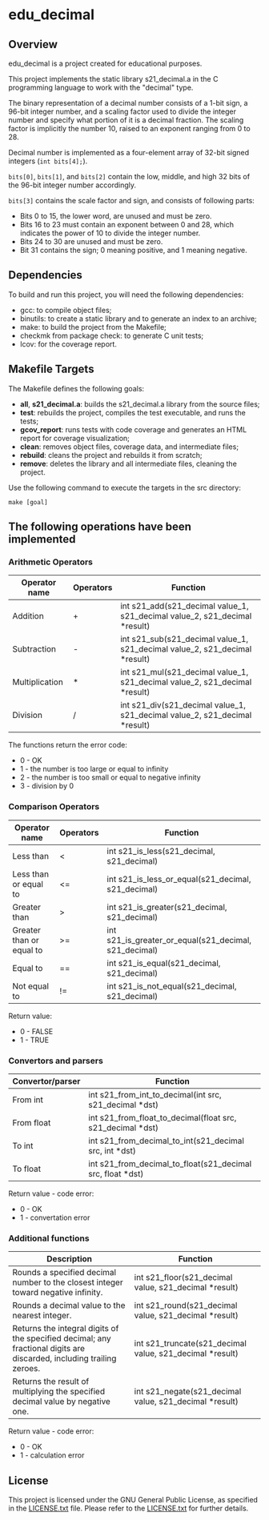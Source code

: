 # edu_decimal
## Overview
edu_decimal is a project created for educational purposes.

This project implements the static library s21_decimal.a in the C programming language to work with the "decimal" type.

The binary representation of a decimal number consists of a 1-bit sign, a 96-bit integer number, and a scaling factor used to divide the integer number and specify what portion of it is a decimal fraction. The scaling factor is implicitly the number 10, raised to an exponent ranging from 0 to 28.

Decimal number is implemented as a four-element array of 32-bit signed integers (`int bits[4];`).

`bits[0]`, `bits[1]`, and `bits[2]` contain the low, middle, and high 32 bits of the 96-bit integer number accordingly.

`bits[3]` contains the scale factor and sign, and consists of following parts:
- Bits 0 to 15, the lower word, are unused and must be zero.
- Bits 16 to 23 must contain an exponent between 0 and 28, which indicates the power of 10 to divide the integer number.
- Bits 24 to 30 are unused and must be zero.
- Bit 31 contains the sign; 0 meaning positive, and 1 meaning negative.

## Dependencies
To build and run this project, you will need the following dependencies:
- gcc: to compile object files;
- binutils: to create a static library and to generate an index to an archive;
- make: to build the project from the Makefile;
- checkmk from package check: to generate C unit tests;
- lcov: for the coverage report.

## Makefile Targets
The Makefile defines the following goals:
- **all**, **s21_decimal.a**: builds the s21_decimal.a library from the source files;
- **test**: rebuilds the project, compiles the test executable, and runs the tests;
- **gcov_report**: runs tests with code coverage and generates an HTML report for coverage visualization;
- **clean**: removes object files, coverage data, and intermediate files;
- **rebuild**: cleans the project and rebuilds it from scratch;
- **remove**: deletes the library and all intermediate files, cleaning the project.

Use the following command to execute the targets in the src directory:
```
make [goal]
```

## The following operations have been implemented
### Arithmetic Operators

| Operator name | Operators  | Function                                                                           | 
| ------ | ------ |------------------------------------------------------------------------------------|
| Addition | + | int s21_add(s21_decimal value_1, s21_decimal value_2, s21_decimal *result)         |
| Subtraction | - | int s21_sub(s21_decimal value_1, s21_decimal value_2, s21_decimal *result) |
| Multiplication | * | int s21_mul(s21_decimal value_1, s21_decimal value_2, s21_decimal *result) | 
| Division | / | int s21_div(s21_decimal value_1, s21_decimal value_2, s21_decimal *result) |

The functions return the error code:
- 0 - OK
- 1 - the number is too large or equal to infinity
- 2 - the number is too small or equal to negative infinity
- 3 - division by 0

### Comparison Operators

| Operator name | Operators  | Function | 
| ------ | ------ | ------ |
| Less than | < | int s21_is_less(s21_decimal, s21_decimal) |
| Less than or equal to | <= | int s21_is_less_or_equal(s21_decimal, s21_decimal) | 
| Greater than | > |  int s21_is_greater(s21_decimal, s21_decimal) |
| Greater than or equal to | >= | int s21_is_greater_or_equal(s21_decimal, s21_decimal) | 
| Equal to | == |  int s21_is_equal(s21_decimal, s21_decimal) |
| Not equal to | != |  int s21_is_not_equal(s21_decimal, s21_decimal) |

Return value:
- 0 - FALSE
- 1 - TRUE

### Convertors and parsers

| Convertor/parser | Function | 
| ------ | ------ |
| From int  | int s21_from_int_to_decimal(int src, s21_decimal *dst) |
| From float  | int s21_from_float_to_decimal(float src, s21_decimal *dst) |
| To int  | int s21_from_decimal_to_int(s21_decimal src, int *dst) |
| To float  | int s21_from_decimal_to_float(s21_decimal src, float *dst) |

Return value - code error:
- 0 - OK
- 1 - convertation error

### Additional functions

| Description | Function                                                         |
| ------ |------------------------------------------------------------------|
| Rounds a specified decimal number to the closest integer toward negative infinity. | int s21_floor(s21_decimal value, s21_decimal *result)            |
| Rounds a decimal value to the nearest integer. | int s21_round(s21_decimal value, s21_decimal *result)    |
| Returns the integral digits of the specified decimal; any fractional digits are discarded, including trailing zeroes. | int s21_truncate(s21_decimal value, s21_decimal *result) |
| Returns the result of multiplying the specified decimal value by negative one. | int s21_negate(s21_decimal value, s21_decimal *result)   |

Return value - code error:
- 0 - OK
- 1 - calculation error

## License
This project is licensed under the GNU General Public License, as specified in the [LICENSE.txt](./LICENSE.txt) file. Please refer to the [LICENSE.txt](./LICENSE.txt) for further details.
